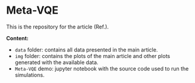 # Meta-VQE

This is the repository for the article (Ref.).

__Content:__

* `data` folder: contains all data presented in the main article.
* `img` folder: contains the plots of the main article and other plots generated with the available data.
* `Meta-VQE` demo: jupyter notebook with the source code used to run the simulations. 